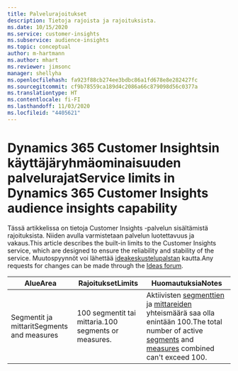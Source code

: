 ```yaml
---
title: Palvelurajoitukset
description: Tietoja rajoista ja rajoituksista.
ms.date: 10/15/2020
ms.service: customer-insights
ms.subservice: audience-insights
ms.topic: conceptual
author: m-hartmann
ms.author: mhart
ms.reviewer: jimsonc
manager: shellyha
ms.openlocfilehash: fa923f88cb274ee3bdbc86a1fd678e8e282427fc
ms.sourcegitcommit: cf9b78559ca189d4c2086a66c879098d56c0377a
ms.translationtype: HT
ms.contentlocale: fi-FI
ms.lasthandoff: 11/03/2020
ms.locfileid: "4405621"
---
```

# <a name="service-limits-in-dynamics-365-customer-insights-audience-insights-capability"></a><span data-ttu-id="2fee3-103">Dynamics 365 Customer Insightsin käyttäjäryhmäominaisuuden palvelurajat</span><span class="sxs-lookup"><span data-stu-id="2fee3-103">Service limits in Dynamics 365 Customer Insights audience insights capability</span></span>

<span data-ttu-id="2fee3-104">Tässä artikkelissa on tietoja Customer Insights -palvelun sisältämistä rajoituksista. Niiden avulla varmistetaan palvelun luotettavuus ja vakaus.</span><span class="sxs-lookup"><span data-stu-id="2fee3-104">This article describes the built-in limits to the Customer Insights service, which are designed to ensure the reliability and stability of the service.</span></span> <span data-ttu-id="2fee3-105">Muutospyynnöt voi lähettää [ideakeskustelupalstan](https://go.microsoft.com/fwlink/?linkid=2074172) kautta.</span><span class="sxs-lookup"><span data-stu-id="2fee3-105">Any requests for changes can be made through the [Ideas forum](https://go.microsoft.com/fwlink/?linkid=2074172).</span></span> 
 
| <span data-ttu-id="2fee3-106">Alue</span><span class="sxs-lookup"><span data-stu-id="2fee3-106">Area</span></span>  | <span data-ttu-id="2fee3-107">Rajoitukset</span><span class="sxs-lookup"><span data-stu-id="2fee3-107">Limits</span></span>  | <span data-ttu-id="2fee3-108">Huomautuksia</span><span class="sxs-lookup"><span data-stu-id="2fee3-108">Notes</span></span> |
|-------------|---------------------------------------------------------------------|---------------------------------------------------------------------|
| <span data-ttu-id="2fee3-109">Segmentit ja mittarit</span><span class="sxs-lookup"><span data-stu-id="2fee3-109">Segments and measures</span></span> | <span data-ttu-id="2fee3-110">100 segmentit tai mittaria.</span><span class="sxs-lookup"><span data-stu-id="2fee3-110">100 segments or measures.</span></span> | <span data-ttu-id="2fee3-111">Aktiivisten [segmenttien](segments.md) ja [mittareiden](measures.md) yhteismäärä saa olla enintään 100.</span><span class="sxs-lookup"><span data-stu-id="2fee3-111">The total number of active [segments](segments.md) and [measures](measures.md) combined can't exceed 100.</span></span>  |
